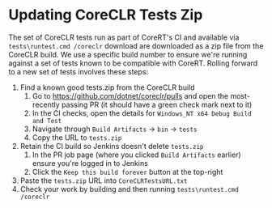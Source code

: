 # Updating CoreCLR Tests Zip

The set of CoreCLR tests run as part of CoreRT's CI and available via `tests\runtest.cmd /coreclr` download are downloaded as a zip file from the CoreCLR build. We use a specific build number to ensure we're running against a set of tests known to be compatible with CoreRT. Rolling forward to a new set of tests involves these steps:

1. Find a known good tests.zip from the CoreCLR build
   1. Go to https://github.com/dotnet/coreclr/pulls and open the most-recently passing PR (it should have a green check mark next to it)
   2. In the CI checks, open the details for `Windows_NT x64 Debug Build and Test`
   3. Navigate through `Build Artifacts` -> `bin` -> `tests`
   4. Copy the URL to `tests.zip`
2. Retain the CI build so Jenkins doesn't delete `tests.zip`
   1. In the PR job page (where you clicked `Build Artifacts` earlier) ensure you're logged in to Jenkins
   2. Click the `Keep this build forever` button at the top-right
3. Paste the `tests.zip` URL into `CoreCLRTestsURL.txt`
4. Check your work by building and then running `tests\runtest.cmd /coreclr`
